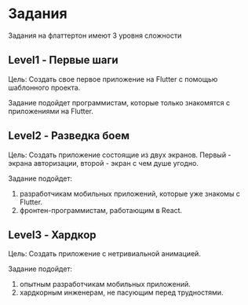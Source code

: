 # Задания
Задания на флаттертон имеют 3 уровня сложности

## Level1 - Первые шаги
Цель: Создать свое первое приложение на Flutter с помощью шаблонного проекта.

Задание подойдет программистам, которые только знакомятся с приложениями на Flutter.

## Level2 - Разведка боем
Цель: Создать приложение состоящие из двух экранов. Первый - экрана авторизации, второй - экран с чем душе угодно.

Задание подойдет:
1. разработчикам мобильных приложений, которые уже знакомы с Flutter.
2. фронтен-программистам, работающим в React.

## Level3 - Хардкор
Цель: Создать приложение с нетривиальной анимацией.

Задание подойдет:
1. опытным разработчикам мобильных приложений.
2. хардкорным инженерам, не пасующим перед трудностями.
